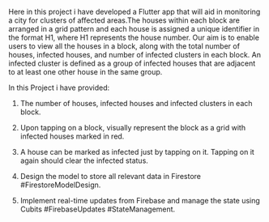 Here in this project i have developed a Flutter app that will aid in monitoring a city for clusters of affected areas.The houses within each block are arranged in a grid pattern and each house is assigned a unique identifier in the format H1, where H1 represents the house number.
Our aim is to enable users to view all the houses in a block, along with the total number of houses, infected houses, and number of infected clusters in each block. An infected cluster is defined as a group of infected houses that are adjacent to at least one other house in the same group.

In this Project i have provided:

1) The number of houses, infected houses and infected clusters in each block.

2) Upon tapping on a block, visually represent the block as a grid with infected houses marked in red.

3) A house can be marked as infected just by tapping on it. Tapping on it again should clear the infected status.

4) Design the model to store all relevant data in Firestore #FirestoreModelDesign.

5) Implement real-time updates from Firebase and manage the state using Cubits #FirebaseUpdates #StateManagement.

